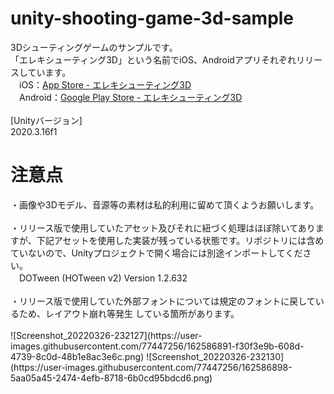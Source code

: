 # unity-shooting-game-3d-sample
3Dシューティングゲームのサンプルです。</br>
「エレキシューティング3D」という名前でiOS、Androidアプリそれぞれリリースしています。</br>
　iOS：<a href="https://apps.apple.com/jp/app/%E3%82%A8%E3%83%AC%E3%82%AD%E3%82%B7%E3%83%A5%E3%83%BC%E3%83%86%E3%82%A3%E3%83%B3%E3%82%B03d-%E3%82%AB%E3%83%8B%E3%82%92%E7%84%A1%E9%99%90%E3%81%AB%E5%80%92%E3%81%99%E3%82%B7%E3%83%A5%E3%83%BC%E3%83%86%E3%82%A3%E3%83%B3%E3%82%B0/id1617101732?uo=4">App Store - エレキシューティング3D</a></br>
　Android：<a href="https://play.google.com/store/apps/details?id=com.molegoro.shooting3d">Google Play Store - エレキシューティング3D</a></br>
</br>
[Unityバージョン]<br>
2020.3.16f1<br>
<h1>注意点</h1>
・画像や3Dモデル、音源等の素材は私的利用に留めて頂くようお願いします。</br>
</br>
・リリース版で使用していたアセット及びそれに紐づく処理はほぼ除いてありますが、下記アセットを使用した実装が残っている状態です。リポジトリには含めていないので、Unityプロジェクトで開く場合には別途インポートしてください。</br>
　DOTween (HOTween v2) Version 1.2.632</br>
 </br>
・リリース版で使用していた外部フォントについては規定のフォントに戻しているため、レイアウト崩れ等発生 している箇所があります。</br>
</br>
![Screenshot_20220326-232127](https://user-images.githubusercontent.com/77447256/162586891-f30f3e9b-608d-4739-8c0d-48b1e8ac3e6c.png)
![Screenshot_20220326-232130](https://user-images.githubusercontent.com/77447256/162586898-5aa05a45-2474-4efb-8718-6b0cd95bdcd6.png)
